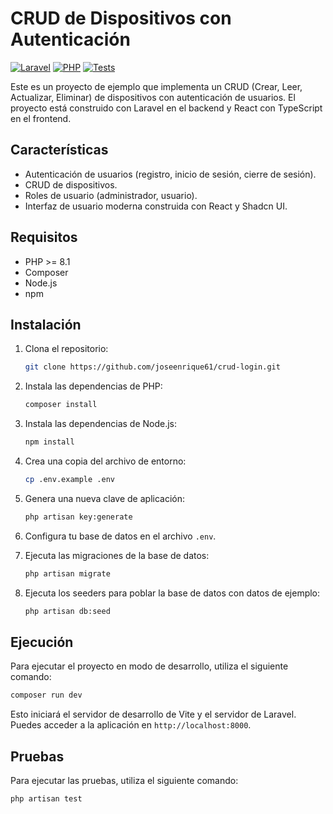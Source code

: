 # CRUD de Dispositivos con Autenticación

[![Laravel](https://img.shields.io/badge/Laravel-12-red.svg)](https://laravel.com/)
[![PHP](https://img.shields.io/badge/PHP-8.4-blue.svg)](https://www.php.net/)
[![Tests](https://github.com/joseenrique61/crud-login/actions/workflows/tests.yml/badge.svg)](https://github.com/joseenrique61/crud-login/actions/workflows/tests.yml)

Este es un proyecto de ejemplo que implementa un CRUD (Crear, Leer, Actualizar, Eliminar) de dispositivos con autenticación de usuarios. El proyecto está construido con Laravel en el backend y React con TypeScript en el frontend.

## Características

- Autenticación de usuarios (registro, inicio de sesión, cierre de sesión).
- CRUD de dispositivos.
- Roles de usuario (administrador, usuario).
- Interfaz de usuario moderna construida con React y Shadcn UI.

## Requisitos

- PHP >= 8.1
- Composer
- Node.js
- npm

## Instalación

1. Clona el repositorio:

   ```bash
   git clone https://github.com/joseenrique61/crud-login.git
   ```

2. Instala las dependencias de PHP:

   ```bash
   composer install
   ```

3. Instala las dependencias de Node.js:

   ```bash
   npm install
   ```

4. Crea una copia del archivo de entorno:

   ```bash
   cp .env.example .env
   ```

5. Genera una nueva clave de aplicación:

   ```bash
   php artisan key:generate
   ```

6. Configura tu base de datos en el archivo `.env`.

7. Ejecuta las migraciones de la base de datos:

   ```bash
   php artisan migrate
   ```

8. Ejecuta los seeders para poblar la base de datos con datos de ejemplo:

   ```bash
   php artisan db:seed
   ```

## Ejecución

Para ejecutar el proyecto en modo de desarrollo, utiliza el siguiente comando:

```bash
composer run dev
```

Esto iniciará el servidor de desarrollo de Vite y el servidor de Laravel. Puedes acceder a la aplicación en `http://localhost:8000`.

## Pruebas

Para ejecutar las pruebas, utiliza el siguiente comando:

```bash
php artisan test
```
